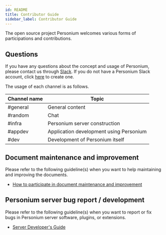 ```yaml
---
id: README
title: Contributor Guide
sidebar_label: Contributor Guide
---
```


The open source project Personium welcomes various forms of participations and contributions.

## Questions

If you have any questions about the concept and usage of Personium, please contact us through [Slack](https://personium-io.slack.com/).
If you do not have a Personium Slack account, click [here](https://bit.ly/Join_Personium_Slack) to create one.

The usage of each channel is as follows.

| Channel name | Topic |
| ---------- | ---- |
| #general | General content |
| #random | Chat |
| #infra | Personium server construction |
| #appdev | Application development using Personium |
| #dev | Development of Personium itself |

## Document maintenance and improvement

Please refer to the following guideline(s) when you want to help maintaining and improving the documents.

* [How to participate in document maintenance and improvement](../document-writer/README.md)

## Personium server bug report / development

Please refer to the following guideline(s) when you want to report or fix bugs in Personium server software, plugins, or extensions.

* [Server Developer's Guide](../software-developer/README.md)
